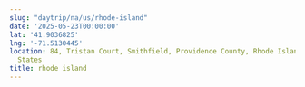 ```yaml
---
slug: "daytrip/na/us/rhode-island"
date: '2025-05-23T00:00:00'
lat: '41.9036825'
lng: '-71.5130445'
location: 84, Tristan Court, Smithfield, Providence County, Rhode Island, 02917, United
  States
title: rhode island
---
```



